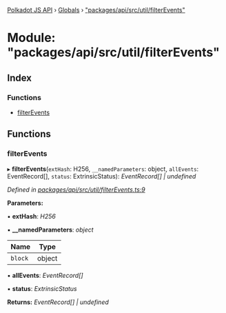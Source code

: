 [Polkadot JS API](../README.md) › [Globals](../globals.md) › ["packages/api/src/util/filterEvents"](_packages_api_src_util_filterevents_.md)

# Module: "packages/api/src/util/filterEvents"

## Index

### Functions

* [filterEvents](_packages_api_src_util_filterevents_.md#filterevents)

## Functions

###  filterEvents

▸ **filterEvents**(`extHash`: H256, `__namedParameters`: object, `allEvents`: EventRecord[], `status`: ExtrinsicStatus): *EventRecord[] | undefined*

*Defined in [packages/api/src/util/filterEvents.ts:9](https://github.com/polkadot-js/api/blob/395dc79ef7/packages/api/src/util/filterEvents.ts#L9)*

**Parameters:**

▪ **extHash**: *H256*

▪ **__namedParameters**: *object*

Name | Type |
------ | ------ |
`block` | object |

▪ **allEvents**: *EventRecord[]*

▪ **status**: *ExtrinsicStatus*

**Returns:** *EventRecord[] | undefined*
